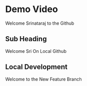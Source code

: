 # Demo Video

Welcome Srinataraj to the Github 

## Sub Heading

Welcome Sri On Local Github



## Local Development

Welcome to the New Feature Branch
